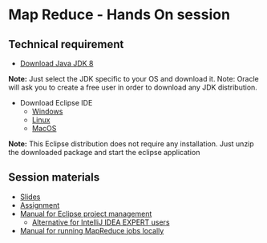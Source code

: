  # Map Reduce - Hands On session

 ## Technical requirement
- [Download Java JDK 8](https://www.oracle.com/es/java/technologies/javase/javase8-archive-downloads.html)

**Note:** Just select the JDK specific to your OS and download it. Note: Oracle will ask you to create a free user in order to download any JDK distribution.

- Download Eclipse IDE
  - [Windows](https://archive.eclipse.org/technology/epp/downloads/release/2021-06/R/eclipse-java-2021-06-R-win32-x86_64.zip)
  - [Linux](https://archive.eclipse.org/technology/epp/downloads/release/2021-06/R/eclipse-java-2021-06-R-linux-gtk-x86_64.tar.gz)
  - [MacOS](https://archive.eclipse.org/technology/epp/downloads/release/2021-06/R/eclipse-java-2021-06-R-macosx-cocoa-x86_64.tar.gz)

**Note:** This Eclipse distribution does not require any installation. Just unzip the downloaded package and start the eclipse application

 ## Session materials
 - [Slides](https://github.com/dtim-upc/MapReduce-PATC/blob/main/materials/Hands-on-MapReduce-Assignment.pdf)
 - [Assignment](https://github.com/dtim-upc/MapReduce-PATC/blob/main/materials/Hands-on-MapReduce-Assignment.pdf)
 - [Manual for Eclipse project management](https://github.com/dtim-upc/MapReduce-PATC/blob/main/materials/Eclipse-manual.pdf)
   - [Alternative for IntelliJ IDEA EXPERT users](https://github.com/dtim-upc/MapReduce-PATC/blob/main/materials/intellij-manual.pdf)
 - [Manual for running MapReduce jobs locally](https://github.com/dtim-upc/MapReduce-PATC/blob/main/materials/LocalMapreduce-manual.pdf)
